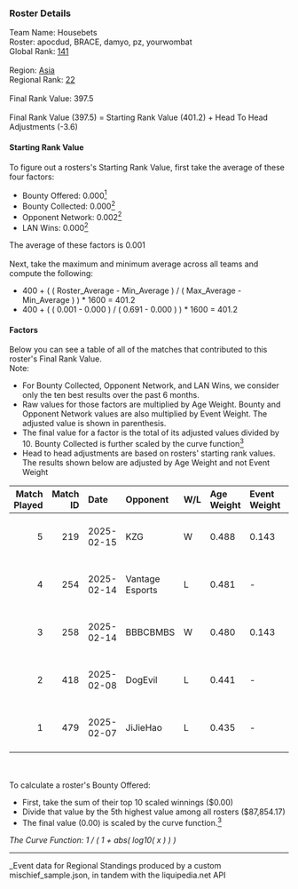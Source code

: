 ### Roster Details<br />
Team Name: Housebets<br />
Roster: apocdud, BRACE, damyo, pz, yourwombat<br />
Global Rank: [141](../../standings_global_2025_06_02.md)<br />
<br />
Region: [Asia]( ../../standings_asia_2025_06_02.md)<br />
Regional Rank: [22]( ../../standings_asia_2025_06_02.md)<br />
<br />
Final Rank Value:  397.5<br />
<br />
Final Rank Value (397.5) = Starting Rank Value (401.2) + Head To Head Adjustments (-3.6)<br />

#### Starting Rank Value<br />
To figure out a rosters's Starting Rank Value, first take the average of these four factors:<br />
- Bounty Offered: 0.000[<sup>1</sup>](#table2)
- Bounty Collected: 0.000[<sup>2</sup>](#table1)
- Opponent Network: 0.002[<sup>2</sup>](#table1)
- LAN Wins: 0.000[<sup>2</sup>](#table1)

The average of these factors is 0.001<br />
<br />
Next, take the maximum and minimum average across all teams and compute the following:<br />
- 400 + ( ( Roster_Average - Min_Average ) / ( Max_Average - Min_Average ) ) * 1600 = 401.2
- 400 + ( ( 0.001 - 0.000 ) / ( 0.691 - 0.000 ) ) * 1600 = 401.2


#### Factors<br />
Below you can see a table of all of the matches that contributed to this roster's Final Rank Value.<br />
Note:<br />

- For Bounty Collected, Opponent Network, and LAN Wins, we consider only the ten best results over the past 6 months.
- Raw values for those factors are multiplied by Age Weight. Bounty and Opponent Network values are also multiplied by Event Weight. The adjusted value is shown in parenthesis.
- The final value for a factor is the total of its adjusted values divided by 10. Bounty Collected is further scaled by the curve function[<sup>3</sup>](#curveFunction)
- Head to head adjustments are based on rosters' starting rank values. The results shown below are adjusted by Age Weight and not Event Weight
<span id="table1"></span><br />


| Match Played | Match ID | Date       | Opponent        | W/L | Age Weight | Event Weight | Bounty Collected | Opponent Network | LAN Wins  | H2H Adj. | Roster                                |
| -: | -: | :- | :- | :- | :- | :- | :- | :- | :- | -: | :- |
|            5 |      219 | 2025-02-15 | KZG             | W   | 0.488      | 0.143        | 0.000 (0.000)    | 0.288 (0.020)    | 0 (0.000) |     7.69 | apocdud, BRACE, damyo, pz, yourwombat |
|            4 |      254 | 2025-02-14 | Vantage Esports | L   | 0.481      | -            | -                | -                | -         |    -7.23 | apocdud, BRACE, damyo, pz, yourwombat |
|            3 |      258 | 2025-02-14 | BBBCBMBS        | W   | 0.480      | 0.143        | 0.000 (0.000)    | 0.000 (0.000)    | 0 (0.000) |     7.71 | apocdud, BRACE, damyo, pz, yourwombat |
|            2 |      418 | 2025-02-08 | DogEvil         | L   | 0.441      | -            | -                | -                | -         |    -6.74 | apocdud, BRACE, damyo, pz, yourwombat |
|            1 |      479 | 2025-02-07 | JiJieHao        | L   | 0.435      | -            | -                | -                | -         |    -5.05 | apocdud, BRACE, damyo, pz, yourwombat |

<br />
<span id="table2"></span><br />
To calculate a roster's Bounty Offered:<br />

- First, take the sum of their top 10 scaled winnings ($0.00)
- Divide that value by the 5th highest value among all rosters ($87,854.17)
- The final value (0.00) is scaled by the curve function.[<sup>3</sup>](#curveFunction)

<span id="curveFunction"></span>_The Curve Function: 1 / ( 1 + abs( log10( x ) ) )_<br />

---
_Event data for Regional Standings produced by a custom mischief_sample.json, in tandem with the liquipedia.net API<br />
